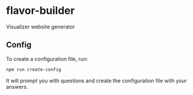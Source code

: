 # flavor-builder
Visualizer website generator

## Config
To create a configuration file, run:
```bash
npm run create-config
```
It will prompt you with questions and create the configuration file with your answers.
